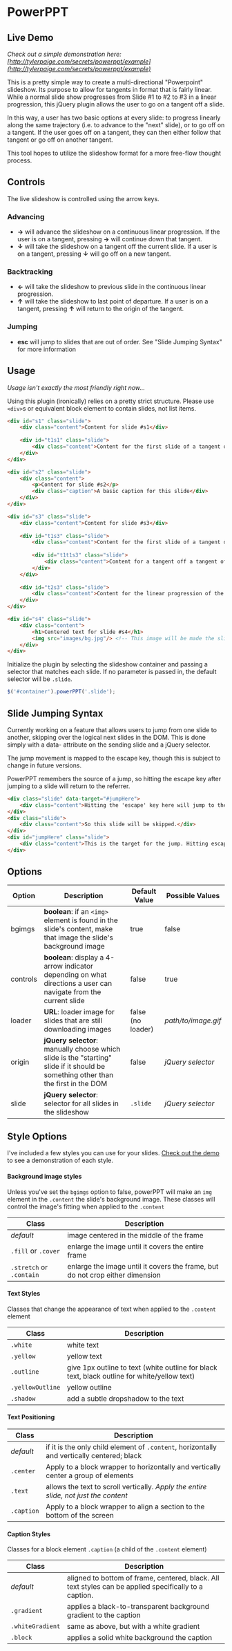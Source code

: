 # PowerPPT

## Live Demo
*Check out a simple demonstration here: [http://tylerpaige.com/secrets/powerppt/example](http://tylerpaige.com/secrets/powerppt/example)*

This is a pretty simple way to create a multi-directional "Powerpoint" slideshow. Its purpose to allow for tangents in format that is fairly linear. While a normal slide show progresses from Slide #1 to #2 to #3 in a linear progression, this jQuery plugin allows the user to go on a tangent off a slide.

In this way, a user has two basic options at every slide: to progress linearly along the same trajectory (i.e. to advance to the "next" slide), or to go off on a tangent. If the user goes off on a tangent, they can then either follow that tangent or go off on another tangent.

This tool hopes to utilize the slideshow format for a more free-flow thought process.

## Controls
The live slideshow is controlled using the arrow keys. 

### Advancing
- **→** will advance the slideshow on a continuous linear progression. If the user is on a tangent, pressing **→** will continue down that tangent.
- **↓** will take the slideshow on a tangent off the current slide. If a user is on a tangent, pressing **↓** will go off on a new tangent.

### Backtracking
- **←** will take the slideshow to previous slide in the continuous linear progression. 
- **↑** will take the slideshow to last point of departure. If a user is on a tangent, pressing **↑** will return to the origin of the tangent.

### Jumping
- **esc** will jump to slides that are out of order. See "Slide Jumping Syntax" for more information


## Usage
*Usage isn't exactly the most friendly right now...*

Using this plugin (ironically) relies on a pretty strict structure. Please use `<div>`s or equivalent block element to contain slides, not list items.


``` html
<div id="s1" class="slide">
	<div class="content">Content for slide #s1</div>
	
	<div id="t1s1" class="slide">
		<div class="content">Content for the first slide of a tangent off slide #s1</div>	
	</div>
</div>

<div id="s2" class="slide">
    <div class="content">
        <p>Content for slide #s2</p>
        <div class="caption">A basic caption for this slide</div>
    </div>
</div>

<div id="s3" class="slide">
    <div class="content">Content for slide #s3</div>
    
    <div id="t1s3" class="slide">
    	<div class="content">Content for the first slide of a tangent off slide #s3</div>	
    	
    	<div id="t1t1s3" class="slide">
    	    <div class="content">Content for a tangent off a tangent off slide #s3</div>
    	</div>
    </div>
    
    <div id="t2s3" class="slide">
        <div class="content">Content for the linear progression of the tangent off slide #s3</div>
    </div>
</div>

<div id="s4" class="slide">
    <div class="content">
        <h1>Centered text for slide #s4</h1>
        <img src="images/bg.jpg"/> <!-- This image will be made the slide's background, unless the bgimgs option is set to false -->
    </div>
</div>
```


Initialize the plugin by selecting the slideshow container and passing a selector that matches each slide. If no parameter is passed in, the default selector will be `.slide`.

``` js
$('#container').powerPPT('.slide');
```

## Slide Jumping Syntax
Currently working on a feature that allows users to jump from one slide to another, skipping over the logical next slides in the DOM. This is done simply with a data- attribute on the sending slide and a jQuery selector.

The jump movement is mapped to the escape key, though this is subject to change in future versions.

PowerPPT remembers the source of a jump, so hitting the escape key after jumping to a slide will return to the referrer. 

``` html
<div class="slide" data-target="#jumpHere">
	<div class="content">Hitting the 'escape' key here will jump to the slide selected by the 'data-target' attribute.</div>
</div>
<div class="slide">
	<div class="content">So this slide will be skipped.</div>
</div>
<div id="jumpHere" class="slide">
	<div class="content">This is the target for the jump. Hitting escape AGAIN will bring you back</div>
</div>
```

##

## Options

Option    | Description     | Default Value    | Possible Values
--------- | --------------- | ---------------- | ---------------
bgimgs    | **boolean**: if an `<img>` element is found in the slide's content, make that image the slide's background image | true | false
controls | **boolean**: display a 4-arrow indicator depending on what directions a user can navigate from the current slide | false | true
loader | **URL**: loader image for slides that are still downloading images | false (no loader) | _path/to/image.gif_
origin | **jQuery selector**: manually choose which slide is the "starting" slide if it should be something other than the first in the DOM | false | _jQuery selector_
slide  | **jQuery selector**: selector for all slides in the slideshow | `.slide` | _jQuery selector_

    
## Style Options
I've included a few styles you can use for your slides. [Check out the demo](http://tylerpaige.com/secrets/powerppt/example/) to see a demonstration of each style.

#### Background image styles
Unless you've set the `bgimgs` option to false, powerPPT will make an `img` element in the `.content` the slide's background image. These classes will control the image's fitting when applied to the `.content`

Class | Description
----- | -----------
*default* | image centered in the middle of the frame | *N/A*
`.fill` or `.cover` | enlarge the image until it covers the entire frame
`.stretch` or `.contain` | enlarge the image until it covers the frame, but do not crop either dimension

#### Text Styles
Classes that change the appearance of text when applied to the `.content` element

Class | Description
----- | -----------
`.white`| white text
`.yellow`| yellow text
`.outline`| give 1px outline to text (white outline for black text, black outline for white/yellow text)
`.yellowOutline`| yellow outline
`.shadow`| add a subtle dropshadow to the text

#### Text Positioning

Class | Description
----- | -----------
*default* | if it is the only child element of `.content`, horizontally and vertically centered; black 
`.center` | Apply to a block wrapper to horizontally and vertically center a group of elements
`.text` | allows the text to scroll vertically. *Apply the entire slide, not just the content*
`.caption` | Apply to a block wrapper to align a section to the bottom of the screen

#### Caption Styles
Classes for a block element `.caption` (a child of the `.content` element)

Class | Description
----- | -----------
*default* | aligned to bottom of frame, centered, black. All text styles can be applied specifically to a caption.
`.gradient` | applies a black-to-transparent background gradient to the caption
`.whiteGradient` | same as above, but with a white gradient
`.block` | applies a solid white background the caption

